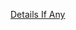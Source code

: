 [Details If Any](https://github.com/deathbybandaid/piholeparser/blob/master/RecentRunLogs/parsingscripts/Malwaredomainlisthosts.md)

